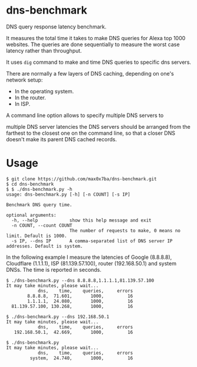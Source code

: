 # dns-benchmark
DNS query response latency benchmark.

It measures the total time it takes to make DNS queries for Alexa top 1000 websites. The queries are done sequentially to measure the worst case latency rather than throughput.

It uses `dig` command to make and time DNS queries to specific dns servers.

There are normally a few layers of DNS caching, depending on one's network setup:

* In the operating system.
* In the router.
* In ISP.

A command line option allows to specify multiple DNS servers to

multiple DNS server latencies the DNS servers should be arranged from the farthest to the closest one on the command line, so that a closer DNS doesn't make its parent DNS cached records.

# Usage
```
$ git clone https://github.com/max0x7ba/dns-benchmark.git
$ cd dns-benchmark
$ $ ./dns-benchmark.py -h
usage: dns-benchmark.py [-h] [-n COUNT] [-s IP]

Benchmark DNS query time.

optional arguments:
  -h, --help            show this help message and exit
  -n COUNT, --count COUNT
                        The number of requests to make, 0 means no limit. Default is 1000.
  -s IP, --dns IP       A comma-separated list of DNS server IP addresses. Default is system.
```

In the following example I measure the latencies of Google (8.8.8.8), Cloudflare (1.1.1.1), ISP (81.139.57.100), router (192.168.50.1) and system DNSs. The time is reported in seconds.

```
$ ./dns-benchmark.py --dns 8.8.8.8,1.1.1.1,81.139.57.100
It may take minutes, please wait...
            dns,    time,    queries,     errors
        8.8.8.8,  71.601,       1000,         16
        1.1.1.1,  24.080,       1000,         16
  81.139.57.100, 130.268,       1000,         16

$ ./dns-benchmark.py --dns 192.168.50.1
It may take minutes, please wait...
            dns,    time,    queries,     errors
   192.168.50.1,  42.669,       1000,         16

$ ./dns-benchmark.py
It may take minutes, please wait...
            dns,    time,    queries,     errors
         system,  24.740,       1000,         16
```
